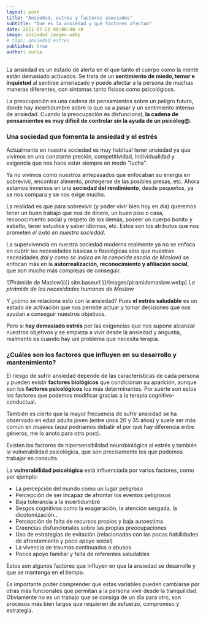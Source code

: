 ```yaml
---
layout: post
title: "Ansiedad, estrés y factores asociados"
subtitle: "Qué es la ansiedad y qué factores afectan"
date: 2021-07-25 00:00:00 +0
image: ansiedad_imagen.webp
# tags: ansiedad estres
published: true
author: nuria
---
```


La ansiedad es un estado de alerta en el que tanto el cuerpo como la mente están demasiado activados. Se trata de un **sentimiento de miedo, temor e inquietud** al sentirse amenazado y puede afectar a la persona de muchas maneras diferentes, con síntomas tanto físicos como psicológicos. 

<!-- more -->

La preocupación es una cadena de pensamientos sobre un peligro futuro, donde hay incertidumbre sobre lo que va a pasar y un sentimiento intenso de ansiedad. Cuando la preocupación es disfuncional, **la cadena de pensamientos es muy difícil de controlar sin la ayuda de un psicólog@**. 

### Una sociedad que fomenta la ansiedad y el estrés

Actualmente en nuestra sociedad es muy habitual tener ansiedad ya que vivimos en una constante presión, competitividad, individualidad y exigencia que nos hace estar siempre en modo “lucha”. 

Ya no vivimos como nuestros antepasados que enfocaban su energía en sobrevivir, encontrar alimento, protegerse de las posibles presas, etc. Ahora estamos inmersos en una **sociedad del rendimiento**, desde pequeños, ya se nos compara y se nos exige mucho.

La realidad es que para sobrevivir (y poder vivir bien hoy en día) queremos tener un buen trabajo que nos de dinero, un buen piso o casa, reconocimiento social y respeto de los demás, poseer un cuerpo bonito y esbelto, tener estudios y saber idiomas, etc. Estos son los atributos que nos prometen *el éxito en nuestra sociedad*. 

La supervivencia en nuestra sociedad moderna realmente ya no se enfoca en cubrir las necesidades básicas o fisiológicas sino que nuestras necesidades *(tal y como se indica en la conocida escala de Maslow)* se enfocan más en la **autorrealización, reconocimiento y afiliación social**, que son mucho más complejas de conseguir. 

![Pirámide de Maslow]({{ site.baseurl }}/images/piramidemaslow.webp)
*La pirámide de las necesidades humanas de Maslow*

Y ¿cómo se relaciona esto con la ansiedad? Pues **el estrés saludable** es un estado de activación que nos permite actuar y tomar decisiones que nos ayudan a conseguir nuestros objetivos. 

Pero si **hay demasiado estrés** por las exigencias que nos supone alcanzar nuestros objetivos y se empieza a vivir desde la ansiedad y angustia, realmente es cuando hay unl problema que necesita terapia. 

### ¿Cuáles son los factores que influyen en su desarrollo y mantenimiento?

El riesgo de sufrir ansiedad depende de las características de cada persona y pueden existir **factores biológicos** que condicionan su aparición, aunque son los **factores psicológicos** los más determinantes. Por suerte son estos los factores que podemos modificar gracias a la terapia cognitivo-conductual. 

También es cierto que la mayor frecuencia de sufrir ansiedad se ha observado en edad adulta joven (entre unos 20 y 35 años) y suele ser más común en *mujeres* (aquí podríamos debatir el por qué hay diferencia entre géneros, me lo anoto para otro post).

Existen los factores de hipersensibilidad neurobiológica al estrés y también la vulnerabilidad psicológica, que son precisamente los que podemos trabajar en consulta.

La **vulnerabilidad psicológica** está influenciada por varios factores, como por ejemplo:

- La percepción del mundo como un lugar peligroso
- Percepción de ser incapaz de afrontar los eventos peligrosos
- Baja tolerancia a la incertidumbre
- Sesgos cognitivos como la exageración, la atención sesgada, la dicotomización...
- Percepción de falta de recursos propios y baja autoestima
- Creencias disfuncionales sobre las propias preocupaciones
- Uso de estrategias de evitación (relacionadas con las pocas habilidades de afrontamiento y poco apoyo social)
- La vivencia de traumas continuados o abusos
- Pocos apoyo familiar y falta de referentes saludables

Estos son algunos factores que influyen en que la ansiedad se desarrolle y que se mantenga en el tiempo.

Es importante poder comprender que estas variables pueden cambiarse por otras más funcionales que permitan a la persona vivir desde la tranquilidad. Obviamente no es un trabajo que se consiga de un día para otro, son procesos más bien largos que requieren de esfuerzo, compromiso y estrategia. 

